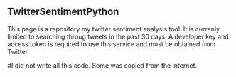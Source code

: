 ## TwitterSentimentPython

This page is a repository my twitter sentiment analysis tool. 
It is currenly limited to searching throug tweets in the past 30 days.
A developer key and access token is required to use this service and must be obtained from Twitter. 

#I did not write all this code. Some was copied from the internet. 